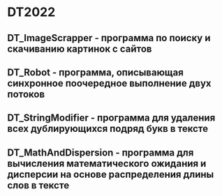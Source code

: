 # DT2022
## DT_ImageScrapper - программа по поиску и скачиванию картинок с сайтов
## DT_Robot - программа, описывающая синхронное поочередное выполнение двух потоков
## DT_StringModifier - программа для удаления всех дублирующихся подряд букв в тексте
## DT_MathAndDispersion - программа для вычисления математического ожидания и дисперсии на основе распределения длины слов в тексте
